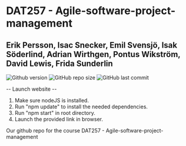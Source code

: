 # DAT257 - Agile-software-project-management

## Erik Persson, Isac Snecker, Emil Svensjö, Isak Söderlind, Adrian Wirthgen, Pontus Wikström, David Lewis, Frida Sunderlin

![Github version](https://img.shields.io/badge/version-0.0.0-darkblue?style=flat-square)
![GitHub repo size](https://img.shields.io/github/repo-size/erikpersson0884/DAT257---Agile-software-project-management?color=blue&style=flat-square)
![GitHub last commit](https://img.shields.io/github/last-commit/erikpersson0884/DAT257---Agile-software-project-management?color=darkgreen&style=flat-square)

-- Launch website --

1. Make sure nodeJS is installed.
2. Run "npm update" to install the needed dependencies.
3. Run "npm start" in root directory.
4. Launch the provided link in browser.

Our github repo for the course DAT257 - Agile-software-project-management

<!--
<a href="https://creativecommons.org/licenses/by-nc-sa/4.0/">
![Github licence](https://img.shields.io/badge/licence-CC_BY_NC_SA_4.0-blueviolet?style=flat-square)
</a>

### License:
**Attribution-NonCommercial-ShareAlike 4.0 International (CC BY-NC-SA 4.0)**

-->
